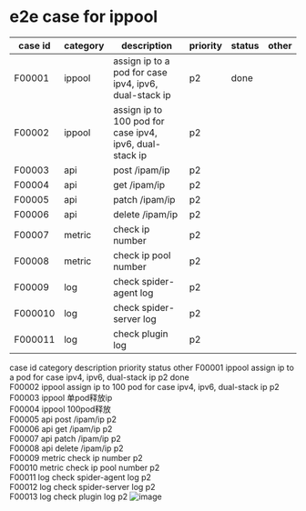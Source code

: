 # e2e case for ippool

| case id | category  | description                                             | priority | status | other |
|---------|-----------|---------------------------------------------------------|----------|--------|-------|
| F00001  | ippool | assign ip to a pod for case ipv4, ipv6, dual-stack ip   | p2       | done   |       |
| F00002  | ippool | assign ip to 100 pod for case ipv4, ipv6, dual-stack ip   | p2       |       |       |
| F00003  | api | post /ipam/ip   | p2       |       |       |
| F00004  | api | get /ipam/ip   | p2       |       |       |
| F00005  | api | patch /ipam/ip   | p2       |       |       |
| F00006  | api | delete /ipam/ip   | p2       |       |       |
| F00007  | metric | check ip number    | p2       |       |       |
| F00008  | metric | check ip pool number   | p2       |       |       |
| F00009  | log | check spider-agent log   | p2       |       |       |
| F000010  | log | check spider-server log   | p2       |       |       |
| F000011  | log | check plugin log   | p2       |       |       |


case id	category	description	priority	status	other
F00001	ippool	assign ip to a pod for case ipv4, ipv6, dual-stack ip	p2	done	
F00002	ippool	assign ip to 100 pod for case ipv4, ipv6, dual-stack ip	p2		
F00003	ippool	单pod释放ip			
F00004	ippool	100pod释放			
F00005	api	post /ipam/ip	p2		
F00006	api	get /ipam/ip	p2		
F00007	api	patch /ipam/ip	p2		
F00008	api	delete /ipam/ip	p2		
F00009	metric	check ip number	p2		
F00010	metric	check ip pool number	p2		
F00011	log	check spider-agent log	p2		
F00012	log	check spider-server log	p2		
F00013	log	check plugin log	p2		![image](https://user-images.githubusercontent.com/31728060/166895559-604ef48b-28e3-4637-876a-afebe1d88ff2.png)

